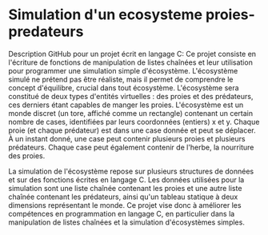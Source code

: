# Simulation d'un ecosysteme proies-predateurs
Description GitHub pour un projet écrit en langage C:
Ce projet consiste en l'écriture de fonctions de manipulation de listes chaînées et leur utilisation pour programmer une simulation simple d'écosystème. L'écosystème simulé ne prétend pas être réaliste, mais il permet de comprendre le concept d'équilibre, crucial dans tout écosystème. L'écosystème sera constitué de deux types d'entités virtuelles : des proies et des prédateurs, ces derniers étant capables de manger les proies. L'écosystème est un monde discret (un tore, affiché comme un rectangle) contenant un certain nombre de cases, identifiées par leurs coordonnées (entiers) x et y. Chaque proie (et chaque prédateur) est dans une case donnée et peut se déplacer. À un instant donné, une case peut contenir plusieurs proies et plusieurs prédateurs. Chaque case peut également contenir de l'herbe, la nourriture des proies.

La simulation de l'écosystème repose sur plusieurs structures de données et sur des fonctions écrites en langage C. Les données utilisées pour la simulation sont une liste chaînée contenant les proies et une autre liste chaînée contenant les prédateurs, ainsi qu'un tableau statique à deux dimensions représentant le monde. Ce projet vise donc à améliorer les compétences en programmation en langage C, en particulier dans la manipulation de listes chaînées et la simulation d'écosystèmes simples.
